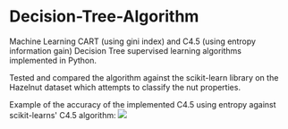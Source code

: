 # Decision-Tree-Algorithm
Machine Learning CART (using gini index) and C4.5 (using entropy information gain) Decision Tree supervised learning algorithms implemented in Python.

Tested and compared the algorithm against the scikit-learn library on the Hazelnut dataset which attempts to classify the nut properties. 

Example of the accuracy of the implemented C4.5 using entropy against scikit-learns' C4.5 algorithm:
![](images/chart1.crtx)
